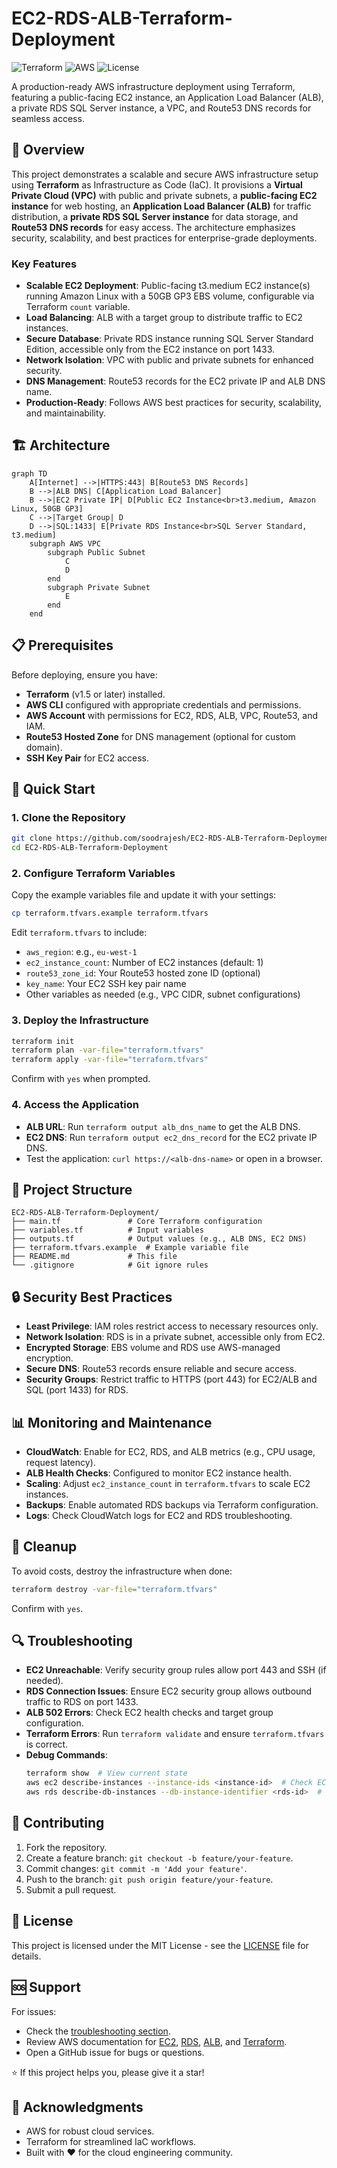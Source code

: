 # EC2-RDS-ALB-Terraform-Deployment

![Terraform](https://img.shields.io/badge/Terraform-1.5+-623CE4.svg)
![AWS](https://img.shields.io/badge/AWS-EC2%20%7C%20RDS%20%7C%20ALB-FF9900.svg)
![License](https://img.shields.io/badge/License-MIT-blue.svg)

A production-ready AWS infrastructure deployment using Terraform, featuring a public-facing EC2 instance, an Application Load Balancer (ALB), a private RDS SQL Server instance, a VPC, and Route53 DNS records for seamless access.

## 🚀 Overview

This project demonstrates a scalable and secure AWS infrastructure setup using **Terraform** as Infrastructure as Code (IaC). It provisions a **Virtual Private Cloud (VPC)** with public and private subnets, a **public-facing EC2 instance** for web hosting, an **Application Load Balancer (ALB)** for traffic distribution, a **private RDS SQL Server instance** for data storage, and **Route53 DNS records** for easy access. The architecture emphasizes security, scalability, and best practices for enterprise-grade deployments.

### Key Features
- **Scalable EC2 Deployment**: Public-facing t3.medium EC2 instance(s) running Amazon Linux with a 50GB GP3 EBS volume, configurable via Terraform `count` variable.
- **Load Balancing**: ALB with a target group to distribute traffic to EC2 instances.
- **Secure Database**: Private RDS instance running SQL Server Standard Edition, accessible only from the EC2 instance on port 1433.
- **Network Isolation**: VPC with public and private subnets for enhanced security.
- **DNS Management**: Route53 records for the EC2 private IP and ALB DNS name.
- **Production-Ready**: Follows AWS best practices for security, scalability, and maintainability.

## 🏗️ Architecture

```mermaid
graph TD
    A[Internet] -->|HTTPS:443| B[Route53 DNS Records]
    B -->|ALB DNS| C[Application Load Balancer]
    B -->|EC2 Private IP| D[Public EC2 Instance<br>t3.medium, Amazon Linux, 50GB GP3]
    C -->|Target Group| D
    D -->|SQL:1433| E[Private RDS Instance<br>SQL Server Standard, t3.medium]
    subgraph AWS VPC
        subgraph Public Subnet
            C
            D
        end
        subgraph Private Subnet
            E
        end
    end
```

## 📋 Prerequisites

Before deploying, ensure you have:
- **Terraform** (v1.5 or later) installed.
- **AWS CLI** configured with appropriate credentials and permissions.
- **AWS Account** with permissions for EC2, RDS, ALB, VPC, Route53, and IAM.
- **Route53 Hosted Zone** for DNS management (optional for custom domain).
- **SSH Key Pair** for EC2 access.

## 🚀 Quick Start

### 1. Clone the Repository
```bash
git clone https://github.com/soodrajesh/EC2-RDS-ALB-Terraform-Deployment.git
cd EC2-RDS-ALB-Terraform-Deployment
```

### 2. Configure Terraform Variables
Copy the example variables file and update it with your settings:
```bash
cp terraform.tfvars.example terraform.tfvars
```
Edit `terraform.tfvars` to include:
- `aws_region`: e.g., `eu-west-1`
- `ec2_instance_count`: Number of EC2 instances (default: 1)
- `route53_zone_id`: Your Route53 hosted zone ID (optional)
- `key_name`: Your EC2 SSH key pair name
- Other variables as needed (e.g., VPC CIDR, subnet configurations)

### 3. Deploy the Infrastructure
```bash
terraform init
terraform plan -var-file="terraform.tfvars"
terraform apply -var-file="terraform.tfvars"
```
Confirm with `yes` when prompted.

### 4. Access the Application
- **ALB URL**: Run `terraform output alb_dns_name` to get the ALB DNS.
- **EC2 DNS**: Run `terraform output ec2_dns_record` for the EC2 private IP DNS.
- Test the application: `curl https://<alb-dns-name>` or open in a browser.

## 📁 Project Structure
```
EC2-RDS-ALB-Terraform-Deployment/
├── main.tf               # Core Terraform configuration
├── variables.tf          # Input variables
├── outputs.tf            # Output values (e.g., ALB DNS, EC2 DNS)
├── terraform.tfvars.example  # Example variable file
├── README.md             # This file
└── .gitignore            # Git ignore rules
```

## 🔒 Security Best Practices
- **Least Privilege**: IAM roles restrict access to necessary resources only.
- **Network Isolation**: RDS is in a private subnet, accessible only from EC2.
- **Encrypted Storage**: EBS volume and RDS use AWS-managed encryption.
- **Secure DNS**: Route53 records ensure reliable and secure access.
- **Security Groups**: Restrict traffic to HTTPS (port 443) for EC2/ALB and SQL (port 1433) for RDS.

## 📊 Monitoring and Maintenance
- **CloudWatch**: Enable for EC2, RDS, and ALB metrics (e.g., CPU usage, request latency).
- **ALB Health Checks**: Configured to monitor EC2 instance health.
- **Scaling**: Adjust `ec2_instance_count` in `terraform.tfvars` to scale EC2 instances.
- **Backups**: Enable automated RDS backups via Terraform configuration.
- **Logs**: Check CloudWatch logs for EC2 and RDS troubleshooting.

## 🧹 Cleanup
To avoid costs, destroy the infrastructure when done:
```bash
terraform destroy -var-file="terraform.tfvars"
```
Confirm with `yes`.

## 🔍 Troubleshooting
- **EC2 Unreachable**: Verify security group rules allow port 443 and SSH (if needed).
- **RDS Connection Issues**: Ensure EC2 security group allows outbound traffic to RDS on port 1433.
- **ALB 502 Errors**: Check EC2 health checks and target group configuration.
- **Terraform Errors**: Run `terraform validate` and ensure `terraform.tfvars` is correct.
- **Debug Commands**:
  ```bash
  terraform show  # View current state
  aws ec2 describe-instances --instance-ids <instance-id>  # Check EC2 status
  aws rds describe-db-instances --db-instance-identifier <rds-id>  # Check RDS status
  ```

## 🤝 Contributing
1. Fork the repository.
2. Create a feature branch: `git checkout -b feature/your-feature`.
3. Commit changes: `git commit -m 'Add your feature'`.
4. Push to the branch: `git push origin feature/your-feature`.
5. Submit a pull request.

## 📄 License
This project is licensed under the MIT License - see the [LICENSE](LICENSE) file for details.

## 🆘 Support
For issues:
- Check the [troubleshooting section](#troubleshooting).
- Review AWS documentation for [EC2](https://docs.aws.amazon.com/ec2), [RDS](https://docs.aws.amazon.com/rds), [ALB](https://docs.aws.amazon.com/elasticloadbalancing), and [Terraform](https://www.terraform.io/docs).
- Open a GitHub issue for bugs or questions.

⭐ If this project helps you, please give it a star!

## 🙏 Acknowledgments
- AWS for robust cloud services.
- Terraform for streamlined IaC workflows.
- Built with ❤️ for the cloud engineering community.
